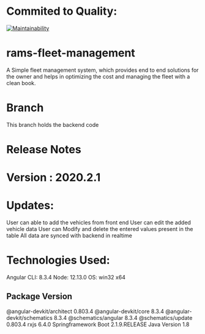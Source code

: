 # Commited to Quality:
[![Maintainability](https://api.codeclimate.com/v1/badges/359be3494ee76f3f3df8/maintainability)](https://codeclimate.com/github/senbagaraman04/rams-fleet-management/maintainability)


# rams-fleet-management
A Simple fleet management system, which provides end to end solutions for the owner and helps in optimizing the cost and managing the fleet with a clean book.

# Branch
This branch holds the backend code

# Release Notes

# Version : 2020.2.1

# Updates:
 User can able to add the vehicles from front end
 User can edit the added vehicle data
 User can Modify and delete the entered values present in the table
 All data are synced with backend in realtime 

# Technologies Used:

Angular CLI: 8.3.4
Node: 12.13.0
OS: win32 x64



Package                      Version
------------------------------------------------------
@angular-devkit/architect    0.803.4
@angular-devkit/core         8.3.4
@angular-devkit/schematics   8.3.4
@schematics/angular          8.3.4
@schematics/update           0.803.4
rxjs                         6.4.0
Springframework Boot         2.1.9.RELEASE
Java Version                 1.8

 